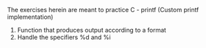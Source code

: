 The exercises herein are meant to practice C - printf (Custom printf implementation)

1.  Function that produces output according to a format 
2. Handle the specifiers %d and %i
